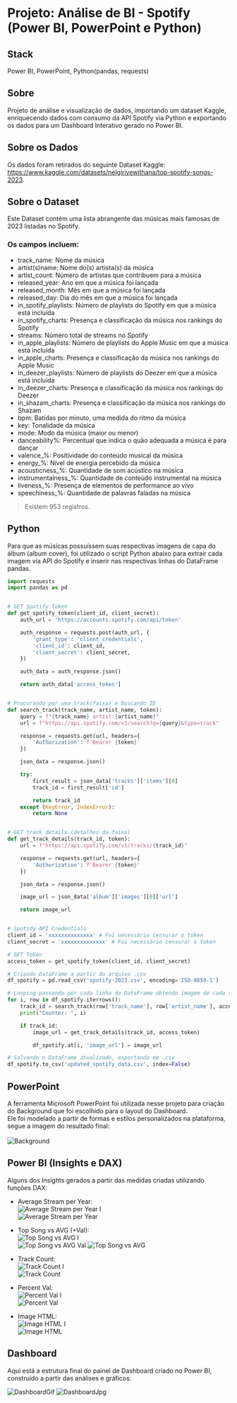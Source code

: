 # **Projeto: Análise de BI - Spotify (Power BI, PowerPoint e Python)**

## **Stack**
Power BI, PowerPoint, Python(pandas, requests)

## **Sobre**
Projeto de análise e visualização de dados, importando um dataset Kaggle, enriquecendo dados com consumo da API Spotify via Python e exportando os dados para um Dashboard Interativo gerado no Power BI.

## **Sobre os Dados**
Os dados foram retirados do seguinte Dataset Kaggle: https://www.kaggle.com/datasets/nelgiriyewithana/top-spotify-songs-2023.

## Sobre o Dataset
Este Dataset contém uma lista abrangente das músicas mais famosas de 2023 listadas no Spotify.

### Os campos incluem:

- track_name: Nome da música
- artist(s)name: Nome do(s) artista(s) da música
- artist_count: Número de artistas que contribuem para a música
- released_year: Ano em que a música foi lançada
- released_month: Mês em que a música foi lançada
- released_day: Dia do mês em que a música foi lançada
- in_spotify_playlists: Número de playlists do Spotify em que a música está incluída
- in_spotify_charts: Presença e classificação da música nos rankings do Spotify
- streams: Número total de streams no Spotify
- in_apple_playlists: Número de playlists do Apple Music em que a música está incluída
- in_apple_charts: Presença e classificação da música nos rankings do Apple Music
- in_deezer_playlists: Número de playlists do Deezer em que a música está incluída
- in_deezer_charts: Presença e classificação da música nos rankings do Deezer
- in_shazam_charts: Presença e classificação da música nos rankings do Shazam
- bpm: Batidas por minuto, uma medida do ritmo da música
- key: Tonalidade da música
- mode: Modo da música (maior ou menor)
- danceability%: Percentual que indica o quão adequada a música é para dançar
- valence_%: Positividade do conteúdo musical da música
- energy_%: Nível de energia percebido da música
- acousticness_%: Quantidade de som acústico na música
- instrumentalness_%: Quantidade de conteúdo instrumental na música
- liveness_%: Presença de elementos de performance ao vivo
- speechiness_%: Quantidade de palavras faladas na música
  
> Existem 953 registros.

## Python
Para que as músicas possuíssem suas respectivas imagens de capa do álbum (album cover), foi utilizado o script Python abaixo para extrair cada imagem via API do Spotify e inserir nas respectivas linhas do DataFrame pandas.

``` python
import requests
import pandas as pd


# GET Spotify Token
def get_spotify_token(client_id, client_secret):
    auth_url = 'https://accounts.spotify.com/api/token'

    auth_response = requests.post(auth_url, {
        'grant_type': 'client_credentials',
        'client_id': client_id,
        'client_secret': client_secret,
    })

    auth_data = auth_response.json()

    return auth_data['access_token']


# Procurando por uma track(faixa) e buscando ID
def search_track(track_name, artist_name, token):
    query = f"{track_name} artist:{artist_name}"
    url = f"https://api.spotify.com/v1/search?q={query}&type=track"

    response = requests.get(url, headers={
        'Authorization': f'Bearer {token}'
    })

    json_data = response.json()

    try:
        first_result = json_data['tracks']['items'][0]
        track_id = first_result['id']

        return track_id
    except (KeyError, IndexError):
        return None


# GET track details (detalhes da faixa)
def get_track_details(track_id, token):
    url = f"https://api.spotify.com/v1/tracks/{track_id}"

    response = requests.get(url, headers={
        'Authorization': f'Bearer {token}'
    })

    json_data = response.json()

    image_url = json_data['album']['images'][0]['url']

    return image_url


# Spotidy API Credentials
client_id = 'xxxxxxxxxxxxxx' # Foi necessário censurar o token
client_secret = 'xxxxxxxxxxxxxx' # Foi necessário censurar o token

# GET Token
access_token = get_spotify_token(client_id, client_secret)

# Criando DataFrame a partir do arquivo .csv
df_spotify = pd.read_csv('spotify-2023.csv', encoding='ISO-8859-1')

# Looping passando por cada linha do DataFrame obtendo imagem de cada track(faixa)
for i, row in df_spotify.iterrows():
    track_id = search_track(row['track_name'], row['artist_name'], access_token)
    print("Counter: ", i)

    if track_id:
        image_url = get_track_details(track_id, access_token)

        df_spotify.at[i, 'image_url'] = image_url

# Salvando o DataFrame atualizado, exportando em .csv
df_spotify.to_csv('updated_spotify_data.csv', index=False)
```

## PowerPoint
A ferramenta Microsoft PowerPoint foi utilizada nesse projeto para criação do Background que foi escolhido para o layout do Dashboard.<br>
Ele foi modelado a partir de formas e estilos personalizados na plataforma, segue a imagem do resultado final:<br><br>
![Background](/pptx/Background.png)

## Power BI (Insights e DAX)
Alguns dos Insights gerados a partir das medidas criadas utilizando funções DAX: <br>
- Average Stream per Year:<br>
![Average Stream per Year I](/img/Average%20Stream%20per%20Year%20Insight.png)<br>
![Average Stream per Year](/img/Average%20Stream%20per%20Year.png)


- Top Song vs AVG (+Val):<br>
![Top Song vs AVG I](/img/Top%20Song%20vs%20AVG%20Insight.png)<br>
![Top Song vs AVG Val](/img/Top%20Song%20vs%20AVG%20Val.png)
![Top Song vs AVG](/img/Top%20Song%20vs%20AVG.png)


- Track Count:<br>
![Track Count I](/img/Track%20Count%20Insight.png)<br>
![Track Count](/img/Track.png)

- Percent Val:<br>
![Percent Val I](/img/Percent%20Val%20Insight.png)<br>
![Percent Val](/img/Percent%20Val.png)

- Image HTML:<br>
![Image HTML I](/img/Image%20HTML%20Insight.png)<br>
![Image HTML](/img/Image%20HTML.png)


## Dashboard
Aqui está a estrutura final do painel de Dashboard criado no Power BI, construído a partir das análises e gráficos:

![DashboardGif](/img/Dashboard.gif)
![DashboardJpg](/img/Spotify%20Dashboard.jpg)